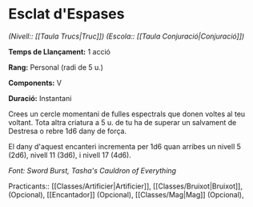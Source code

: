 # Esclat d'Espases

*(Nivell:: [[Taula Trucs|Truc]]) (Escola:: [[Taula Conjuració|Conjuració]])*

**Temps de Llançament:** 1 acció

**Rang:** Personal (radi de 5 u.)

**Components:** V

**Duració:** Instantani

Crees un cercle momentani de fulles espectrals que donen voltes al teu voltant. Tota altra criatura a 5 u. de tu ha de superar un salvament de Destresa o rebre 1d6 dany de força.

El dany d'aquest encanteri incrementa per 1d6 quan arribes un nivell 5 (2d6), nivell 11 (3d6), i nivell 17 (4d6).


*Font: Sword Burst, Tasha's Cauldron of Everything*



Practicants:: [[Classes/Artificier|Artificier]], [[Classes/Bruixot|Bruixot]],(Opcional), [[Encantador]] (Opcional), [[Classes/Mag|Mag]] (Opcional),